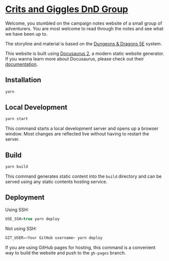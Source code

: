 # [Crits and Giggles DnD Group](https://crits-n-giggles.netlify.app/)

Welcome, you stumbled on the campaign notes website of a small group of adventurers.
You are most welcome to read through the notes and see what we have been up to.

The storyline and material is based on the [Dungeons & Dragons 5E](https://dnd.wizards.com/) system.

This website is built using [Docusaurus 2](https://docusaurus.io/), a modern static website generator.
If you wanna learn more about Docusaurus, please check out their [documentation](https://v2.docusaurus.io/docs/).

## Installation

```js
yarn
```

## Local Development

```js
yarn start
```

This command starts a local development server and opens up a browser window. Most changes are reflected live without having to restart the server.

## Build

```js
yarn build
```

This command generates static content into the `build` directory and can be served using any static contents hosting service.

## Deployment

Using SSH:

```js
USE_SSH=true yarn deploy
```

Not using SSH:

```js
GIT_USER=<Your GitHub username> yarn deploy
```

If you are using GitHub pages for hosting, this command is a convenient way to build the website and push to the `gh-pages` branch.
